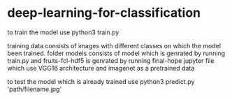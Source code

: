 # deep-learning-for-classification

to train the model use python3 train.py

training data consists of images with different classes on which the model been trained.
folder models consists of model which is genrated by running train.py 
and fruits-fcl-hdf5 is genrated by running final-hope jupyter file which use VGG16 architecture and imagenet as a pretrained data

to test the model which is already trained use python3 predict.py 'path/filename.jpg'
